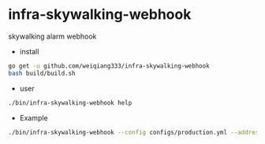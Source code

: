 # infra-skywalking-webhook
skywalking alarm webhook


- install
```bash
go get -u github.com/weiqiang333/infra-skywalking-webhook
bash build/build.sh
```


- user
```bash
./bin/infra-skywalking-webhook help
```


- Example
```bash
./bin/infra-skywalking-webhook --config configs/production.yml --address 0.0.0.0:8000
```
